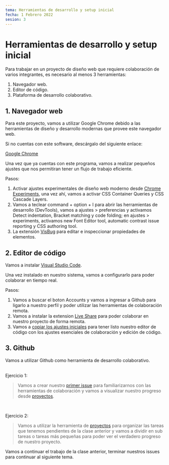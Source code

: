 ```yaml
---
tema: Herramientas de desarrollo y setup inicial
fecha: 1 Febrero 2022
sesion: 3
---
```


# Herramientas de desarrollo y setup inicial

Para trabajar en un proyecto de diseño web  que requiere colaboración de varios integrantes, es necesario al menos 3 herramientas:

1. Navegador web.
2. Editor de código.
3. Plataforma de desarrollo colaborativo.

## 1. Navegador web

Para este proyecto, vamos a utilizar Google Chrome debido a las herramientas de diseño y desarrollo modernas que provee este navegador web.

Si no cuentas con este software, descárgalo del siguiente enlace:

[Google Chrome](https://www.google.com/chrome/)

Una vez que ya cuentas con este programa, vamos a realizar pequeños ajustes que nos permitiran tener un flujo de trabajo eficiente.

Pasos:

1. Activar ajustes experimentales de diseño web moderno desde [Chrome Experiments](chrome://flags/), una vez ahí, vamos a activar CSS Container Queries y CSS Cascade Layers.
2. Vamos a teclear command + option + I para abrir las herramientas de desarrollo (DevTools), vamos a ajustes > preferencias y activamos Detect indentation, Bracket matching y code folding; en ajustes > experiments, activamos new Font Editor tool, automatic contrast issue reporting y CSS authoring tool.
3. La extensión [VisBug](https://chrome.google.com/webstore/detail/visbug/cdockenadnadldjbbgcallicgledbeoc/related) para editar e inspeccionar propiedades de elementos.

## 2. Editor de código

Vamos a instalar [Visual Studio Code](https://code.visualstudio.com/).

Una vez instalado en nuestro sistema, vamos a configurarlo para poder colaborar en tiempo real.

Pasos:

1. Vamos a buscar el boton Accounts y vamos a ingresar a Github para ligarlo a nuestro perfil y poder utilizar las herramientas de colaboración remota.
2. Vamos a instalar la extension [Live Share](https://marketplace.visualstudio.com/items?itemName=MS-vsliveshare.vsliveshare) para poder colaborar en nuestro proyecto de forma remota.
3. Vamos a [copiar los ajustes iniciales](https://gist.github.com/venturamichel/51a9f1a5b3c185c3ec6dce6f3629cdff) para tener listo nuestro editor de código con los ajustes esenciales de colaboración y edición de código.

## 3. Github

Vamos a utilizar Github como herramienta de desarrollo colaborativo.

<br>
Ejercicio 1:

> Vamos a crear nuestro [primer issue](https://github.com/diseno-digital/grupo-A/issues)  para familiarizarnos con las herramientas de colaboración y vamos a visualizar nuestro progreso desde [proyectos](https://github.com/diseno-digital/grupo-A/projects/1).

<br>

Ejercicio 2:

> Vamos a utilizar la herramienta de [proyectos](https://github.com/diseno-digital/grupo-A/projects/1) para organizar las tareas que tenemos pendientes de la clase anterior y vamos a dividir en sub tareas o tareas más pequeñas para poder ver el verdadero progreso de nuestro proyecto.

Vamos a continuar el trabajo de la clase anterior, terminar nuestros issues para continuar al siguiente tema.

